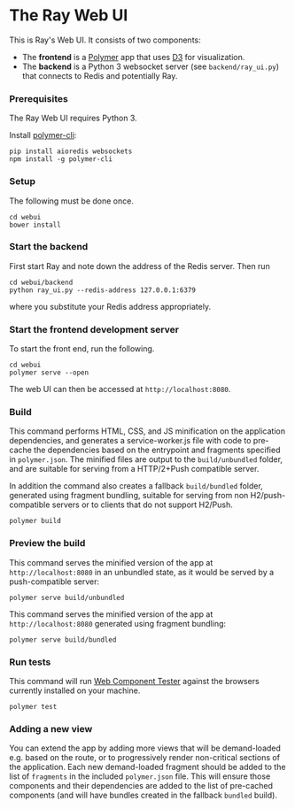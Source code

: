 # The Ray Web UI

This is Ray's Web UI. It consists of two components:

* The **frontend** is a [Polymer](https://www.polymer-project.org/1.0/) app that
  uses [D3](https://d3js.org/) for visualization.
* The **backend** is a Python 3 websocket server (see `backend/ray_ui.py`) that
  connects to Redis and potentially Ray.

### Prerequisites

The Ray Web UI requires Python 3.

Install [polymer-cli](https://github.com/Polymer/polymer-cli):

    pip install aioredis websockets
    npm install -g polymer-cli

### Setup

The following must be done once.

    cd webui
    bower install

### Start the backend

First start Ray and note down the address of the Redis server. Then run

    cd webui/backend
    python ray_ui.py --redis-address 127.0.0.1:6379

where you substitute your Redis address appropriately.

### Start the frontend development server

To start the front end, run the following.

    cd webui
    polymer serve --open

The web UI can then be accessed at `http://localhost:8080`.

### Build

This command performs HTML, CSS, and JS minification on the application
dependencies, and generates a service-worker.js file with code to pre-cache the
dependencies based on the entrypoint and fragments specified in `polymer.json`.
The minified files are output to the `build/unbundled` folder, and are suitable
for serving from a HTTP/2+Push compatible server.

In addition the command also creates a fallback `build/bundled` folder,
generated using fragment bundling, suitable for serving from non
H2/push-compatible servers or to clients that do not support H2/Push.

    polymer build

### Preview the build

This command serves the minified version of the app at `http://localhost:8080`
in an unbundled state, as it would be served by a push-compatible server:

    polymer serve build/unbundled

This command serves the minified version of the app at `http://localhost:8080`
generated using fragment bundling:

    polymer serve build/bundled

### Run tests

This command will run
[Web Component Tester](https://github.com/Polymer/web-component-tester) against
the browsers currently installed on your machine.

    polymer test

### Adding a new view

You can extend the app by adding more views that will be demand-loaded e.g.
based on the route, or to progressively render non-critical sections of the
application.  Each new demand-loaded fragment should be added to the list of
`fragments` in the included `polymer.json` file.  This will ensure those
components and their dependencies are added to the list of pre-cached components
(and will have bundles created in the fallback `bundled` build).
